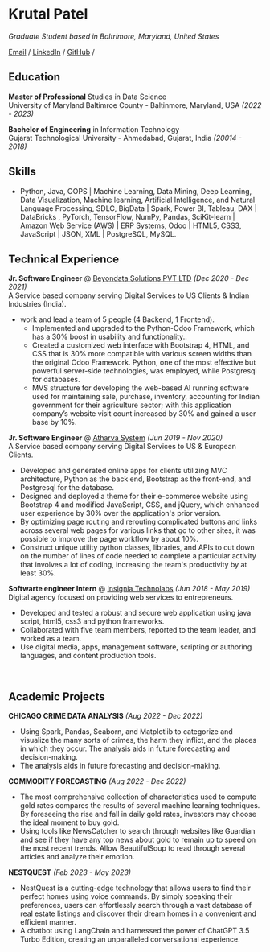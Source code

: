 # Krutal Patel
_Graduate Student based in Baltrimore, Maryland, United States_ <br>

[Email](mailto:krutalp1@gmail.com) / [LinkedIn](https://www.linkedin.com/in/krutal-patel/) / [GitHub](https://github.com/krutal0706/) /

## Education

**Master of Professional** Studies in Data Science<br>
University of Maryland Baltimroe County - Baltinmore, Maryland, USA _(2022 - 2023)_ <br>

**Bachelor of Engineering** in Information Technology<br>
Gujarat Technological University - Ahmedabad, Gujarat, India _(20014 - 2018)_ <br>

## Skills

* Python, Java, OOPS | Machine Learning, Data Mining, Deep Learning, Data Visualization, Machine learning, Artificial Intelligence, and Natural Language Processing, SDLC, BigData | Spark, Power BI, Tableau, DAX | DataBricks , PyTorch, TensorFlow, NumPy, Pandas, SciKit-learn | Amazon Web Service (AWS) | ERP Systems, Odoo | HTML5, CSS3, JavaScript | JSON, XML | PostgreSQL, MySQL.

## Technical Experience

**Jr. Software Engineer** @ [Beyondata Solutions PVT LTD](https://beyondatagroup.com/)  _(Dec 2020 - Dec 2021)_<br>
A Service based company serving Digital Services to US Clients & Indian Industries (India).

* work and lead a team of 5 people (4 Backend, 1 Frontend).
  * Implemented and upgraded to the Python-Odoo Framework, which has a 30% boost in usability and functionality..
  * Created a customized web interface with Bootstrap 4, HTML, and CSS that is 30% more compatible with various screen widths than the original Odoo Framework. Python, one of the most effective but powerful server-side technologies, was employed, while Postgresql for databases.
  * MVS structure for developing the web-based AI running software used for maintaining sale, purchase, inventory, accounting for Indian government for their agriculture sector; with this application company’s website visit count increased by 30% and gained a user base by 10%.
	<br>

**Jr. Software Engineer** @ [Atharva System](https://www.atharvasystem.com/) _(Jun 2019 - Nov 2020)_<br>
A Service based company serving Digital Services to US & European Clients.

* Developed and generated online apps for clients utilizing MVC architecture, Python as the back end, Bootstrap as the front-end, and Postgresql for the database.
* Designed and deployed a theme for their e-commerce website using Bootstrap 4 and modified JavaScript, CSS, and jQuery, which enhanced user experience by 30% over the application's prior version.
* By optimizing page routing and rerouting complicated buttons and links across several web pages for various links that go to other sites, it was possible to improve the page workflow by about 10%.
* Construct unique utility python classes, libraries, and APIs to cut down on the number of lines of code needed to complete a particular activity that involves a lot of coding, increasing the team's productivity by at least 30%.
	<br>

**Softwarte engineer Intern** @ [Insignia Technolabs](https://insigniatechnolabs.com/) _(Jun 2018 - May 2019)_ <br/>
Digital agency focused on providing web services to entrepreneurs.

* Developed and tested a robust and secure web application using java script, html5, css3 and python frameworks.
* Collaborated with five team members, reported to the team leader, and worked as a team.
* Use digital media, apps, management software, scripting or authoring languages, and content production tools.

<br>

## Academic Projects 

**CHICAGO CRIME DATA ANALYSIS** _(Aug 2022 - Dec 2022)_ <br/>

* Using Spark, Pandas, Seaborn, and Matplotlib to categorize and visualize the many sorts of crimes, the harm they inflict, and the places in which they occur. The analysis aids in future forecasting and decision-making.
* The analysis aids in future forecasting and decision-making.

**COMMODITY FORECASTING** _(Aug 2022 - Dec 2022)_ <br/>

* The most comprehensive collection of characteristics used to compute gold rates compares the results of several machine learning techniques. By foreseeing the rise and fall in daily gold rates, investors may choose the ideal moment to buy gold.
* Using tools like NewsCatcher to search through websites like Guardian and see if they have any top news about gold to remain up to speed on the most recent trends. Allow BeautifulSoup to read through several articles and analyze their emotion.

**NESTQUEST** _(Feb 2023 - May 2023)_ <br/>

* NestQuest is a cutting-edge technology that allows users to find their perfect homes using voice commands. By simply speaking their preferences, users can effortlessly search through a vast database of real estate listings and discover their dream homes in a convenient and efficient manner.
* A chatbot using LangChain and harnessed the power of ChatGPT 3.5 Turbo Edition, creating an unparalleled conversational experience.
